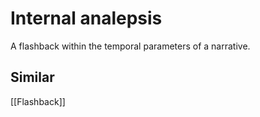 # Internal analepsis
A flashback within the temporal parameters of a narrative.
## Similar
[[Flashback]]